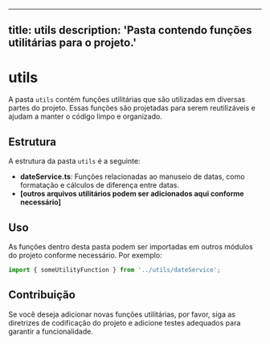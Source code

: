 
---
title: utils
description: 'Pasta contendo funções utilitárias para o projeto.'
---

# utils

A pasta `utils` contém funções utilitárias que são utilizadas em diversas partes do projeto. Essas funções são projetadas para serem reutilizáveis e ajudam a manter o código limpo e organizado. 

## Estrutura

A estrutura da pasta `utils` é a seguinte:

- **dateService.ts**: Funções relacionadas ao manuseio de datas, como formatação e cálculos de diferença entre datas.
- **[outros arquivos utilitários podem ser adicionados aqui conforme necessário]**

## Uso

As funções dentro desta pasta podem ser importadas em outros módulos do projeto conforme necessário. Por exemplo:

```typescript
import { someUtilityFunction } from '../utils/dateService';
```

## Contribuição

Se você deseja adicionar novas funções utilitárias, por favor, siga as diretrizes de codificação do projeto e adicione testes adequados para garantir a funcionalidade.
